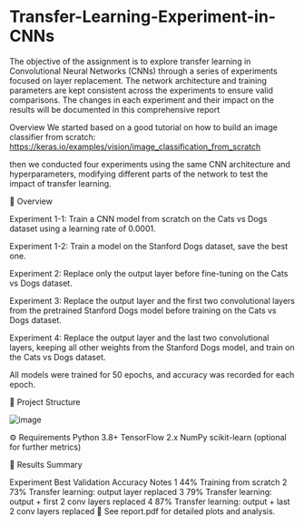 # Transfer-Learning-Experiment-in-CNNs
The objective of the assignment is to explore transfer learning in Convolutional Neural Networks (CNNs) through a series of experiments focused on layer replacement. The network architecture and training parameters are kept consistent across the experiments to ensure valid comparisons. The changes in each experiment and their impact on the results will be documented in this comprehensive report

Overview
We started based on a good tutorial on how to build an image classifier from scratch: https://keras.io/examples/vision/image_classification_from_scratch

then we conducted four experiments using the same CNN architecture and hyperparameters, modifying different parts of the network to test the impact of transfer learning.

🔬 Overview

Experiment 1-1:
Train a CNN model from scratch on the Cats vs Dogs dataset using a learning rate of 0.0001.

Experiment 1-2:
Train a model on the Stanford Dogs dataset, save the best one.

Experiment 2:
Replace only the output layer before fine-tuning on the Cats vs Dogs dataset.

Experiment 3:
Replace the output layer and the first two convolutional layers from the pretrained Stanford Dogs model before training on the Cats vs Dogs dataset.

Experiment 4:
Replace the output layer and the last two convolutional layers, keeping all other weights from the Stanford Dogs model, and train on the Cats vs Dogs dataset.

All models were trained for 50 epochs, and accuracy was recorded for each epoch.

📁 Project Structure

![image](https://github.com/user-attachments/assets/86a51e06-1eb5-4218-bfd7-3f3d869e860a)





⚙️ Requirements
Python 3.8+
TensorFlow 2.x
NumPy
scikit-learn (optional for further metrics)

🧪 Results Summary

Experiment	Best Validation Accuracy	Notes
1	44%	Training from scratch
2	73%	Transfer learning: output layer replaced
3	79%	Transfer learning: output + first 2 conv layers replaced
4	87%	Transfer learning: output + last 2 conv layers replaced
📄 See report.pdf for detailed plots and analysis.
